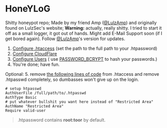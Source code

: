 # HoneYLoG
Shitty honeypot repo; Made by my friend Amp ([@LulzAmp](https://github.com/LulzAmp)) and originally found on LulzSec's website; 
**Warning:** actually, really shitty. I tried to start it off as a small logger, it got out of hands. Might add E-Mail Support soon (if I get bored again). Follow [@LulzAmp](https://github.com/LulzAmp/HoneYLoG/)'s version for updates.


1. [Configure .htaccess](https://github.com/OfficialDataBuster/HoneYLoG/blob/master/.htaccess#L2) (set the path to the full path to your .htpassword)
2. [Configure CloudFlare](https://github.com/OfficialDataBuster/HoneYLoG/blob/master/index.php#L2)
3. [Configure Users](https://github.com/OfficialDataBuster/HoneYLoG/blob/master/honeylog.php#L12-L14) ( use [PASSWORD_BCRYPT](https://bcrypt-generator.com) to hash your passwords.)
4. You're done; have fun.

Optional: 5. remove [the following lines of code](https://github.com/OfficialDataBuster/HoneYLoG/blob/master/.htaccess#L1-L6) from .htaccess and remove .htpasswd completely, so dumbasses won't give up on the login.
```apacheconf
# setup htpasswd
AuthUserFile /full/path/to/.htpasswd
AuthType Basic
# put whatever bullshit you want here instead of "Restricted Area"
AuthName "Restricted Area"
Require valid-user
```

> .htpassword contains **root:toor** by default.

